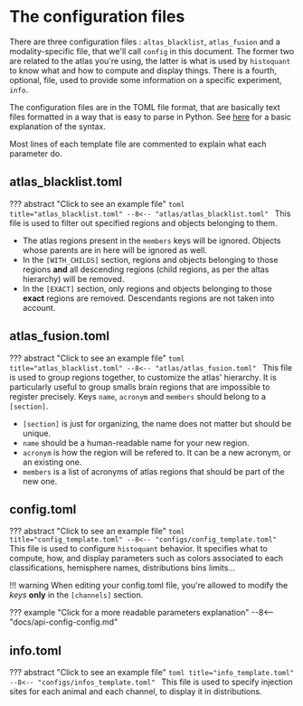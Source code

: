 # The configuration files

There are three configuration files : `altas_blacklist`, `atlas_fusion` and a modality-specific file, that we'll call `config` in this document. The former two are related to the atlas you're using, the latter is what is used by `histoquant` to know what and how to compute and display things. There is a fourth, optional, file, used to provide some information on a specific experiment, `info`.

The configuration files are in the TOML file format, that are basically text files formatted in a way that is easy to parse in Python. See [here](tips-formats.md#toml-toml-files) for a basic explanation of the syntax.

Most lines of each template file are commented to explain what each parameter do.

## atlas_blacklist.toml
??? abstract "Click to see an example file"
    ```toml title="atlas_blacklist.toml"
    --8<-- "atlas/atlas_blacklist.toml"
    ```
This file is used to filter out specified regions and objects belonging to them.

+ The atlas regions present in the `members` keys will be ignored. Objects whose parents are in here will be ignored as well.
+ In the `[WITH_CHILDS]` section, regions and objects belonging to those regions **and** all descending regions (child regions, as per the altas hierarchy) will be removed.
+ In the `[EXACT]` section, only regions and objects belonging to those **exact** regions are removed. Descendants regions are not taken into account.

## atlas_fusion.toml
??? abstract "Click to see an example file"
    ```toml title="atlas_blacklist.toml"
    --8<-- "atlas/atlas_fusion.toml"
    ```
This file is used to group regions together, to customize the atlas' hierarchy. It is particularly useful to group smalls brain regions that are impossible to register precisely.
Keys `name`, `acronym` and `members` should belong to a `[section]`.

+ `[section]` is just for organizing, the name does not matter but should be unique.
+ `name` should be a human-readable name for your new region.
+ `acronym` is how the region will be refered to. It can be a new acronym, or an existing one.
+ `members` is a list of acronyms of atlas regions that should be part of the new one.

## config.toml
??? abstract "Click to see an example file"
    ```toml title="config_template.toml"
    --8<-- "configs/config_template.toml"
    ```
This file is used to configure `histoquant` behavior. It specifies what to compute, how, and display parameters such as colors associated to each classifications, hemisphere names, distributions bins limits...

!!! warning
    When editing your config.toml file, you're allowed to modify the *keys* **only** in the `[channels]` section.

??? example "Click for a more readable parameters explanation"
    --8<-- "docs/api-config-config.md"

## info.toml
??? abstract "Click to see an example file"
    ```toml title="info_template.toml"
    --8<-- "configs/infos_template.toml"
    ```
This file is used to specify injection sites for each animal and each channel, to display it in distributions.
